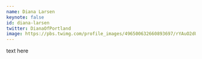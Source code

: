 ```yaml
---
name: Diana Larsen
keynote: false
id: diana-larsen
twitter: DianaOfPortland
image: https://pbs.twimg.com/profile_images/496500632660893697/rYAuO2dU_400x400.jpeg
---
```

text here
